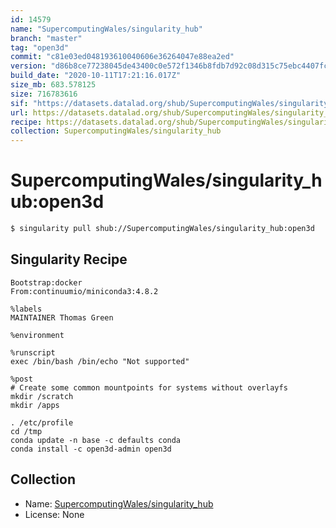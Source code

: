 ```yaml
---
id: 14579
name: "SupercomputingWales/singularity_hub"
branch: "master"
tag: "open3d"
commit: "c81e03ed048193610040606e36264047e88ea2ed"
version: "d86b8ce77238045de43400c0e572f1346b8fdb7d92c08d315c75ebc4407fc847"
build_date: "2020-10-11T17:21:16.017Z"
size_mb: 683.578125
size: 716783616
sif: "https://datasets.datalad.org/shub/SupercomputingWales/singularity_hub/open3d/2020-10-11-c81e03ed-d86b8ce7/d86b8ce77238045de43400c0e572f1346b8fdb7d92c08d315c75ebc4407fc847.sif"
url: https://datasets.datalad.org/shub/SupercomputingWales/singularity_hub/open3d/2020-10-11-c81e03ed-d86b8ce7/
recipe: https://datasets.datalad.org/shub/SupercomputingWales/singularity_hub/open3d/2020-10-11-c81e03ed-d86b8ce7/Singularity
collection: SupercomputingWales/singularity_hub
---
```


# SupercomputingWales/singularity_hub:open3d

```bash
$ singularity pull shub://SupercomputingWales/singularity_hub:open3d
```

## Singularity Recipe

```singularity
Bootstrap:docker  
From:continuumio/miniconda3:4.8.2

%labels
MAINTAINER Thomas Green

%environment

%runscript
exec /bin/bash /bin/echo "Not supported"

%post
# Create some common mountpoints for systems without overlayfs
mkdir /scratch
mkdir /apps

. /etc/profile
cd /tmp
conda update -n base -c defaults conda
conda install -c open3d-admin open3d
```

## Collection

 - Name: [SupercomputingWales/singularity_hub](https://github.com/SupercomputingWales/singularity_hub)
 - License: None

